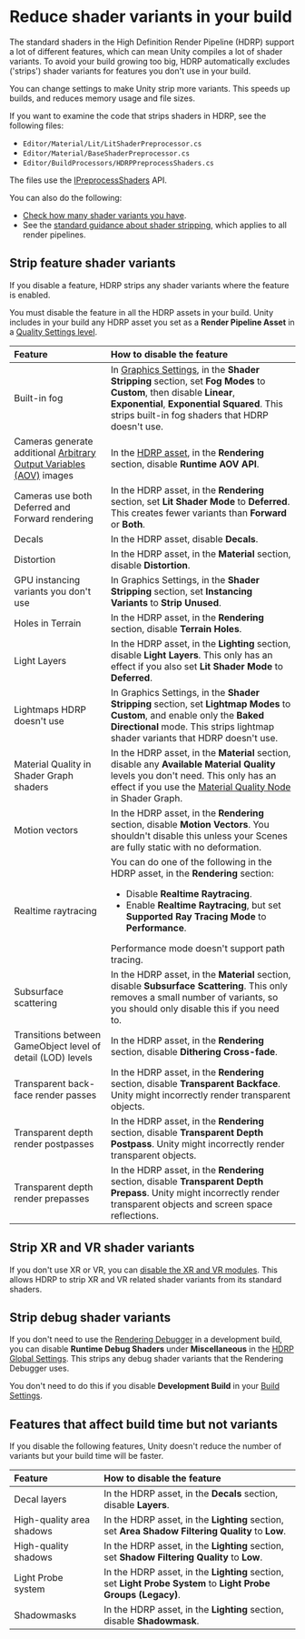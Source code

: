 # Reduce shader variants in your build

The standard shaders in the High Definition Render Pipeline (HDRP) support a lot of different features, which can mean Unity compiles a lot of shader variants. To avoid your build growing too big, HDRP automatically excludes ('strips') shader variants for features you don't use in your build.

You can change settings to make Unity strip more variants. This speeds up builds, and reduces memory usage and file sizes.

If you want to examine the code that strips shaders in HDRP, see the following files:

- `Editor/Material/Lit/LitShaderPreprocessor.cs`
- `Editor/Material/BaseShaderPreprocessor.cs`
- `Editor/BuildProcessors/HDRPPreprocessShaders.cs`

The files use the [IPreprocessShaders](https://docs.unity3d.com/ScriptReference/Build.IPreprocessShaders.html) API.

You can also do the following:

- [Check how many shader variants you have](https://docs.unity3d.com/Manual/shader-how-many-variants.html).
- See the [standard guidance about shader stripping](https://docs.unity3d.com/Manual/shader-variant-stripping.html), which applies to all render pipelines.

## Strip feature shader variants

If you disable a feature, HDRP strips any shader variants where the feature is enabled.

You must disable the feature in all the HDRP assets in your build. Unity includes in your build any HDRP asset you set as a **Render Pipeline Asset** in a [Quality Settings level](https://docs.unity3d.com/Manual/class-QualitySettings.html).

| **Feature** | **How to disable the feature** |
| :-- | :-- |
| Built-in fog | In [Graphics Settings](https://docs.unity3d.com/Manual/class-GraphicsSettings.html), in the **Shader Stripping** section, set **Fog Modes** to **Custom**, then disable **Linear**, **Exponential**, **Exponential Squared**. This strips built-in fog shaders that HDRP doesn't use. |
| Cameras generate additional [Arbitrary Output Variables (AOV)](AOVs.md) images | In the [HDRP asset](HDRP-Asset.md), in the **Rendering** section, disable **Runtime AOV API**. |
| Cameras use both Deferred and Forward rendering | In the HDRP asset, in the **Rendering** section, set **Lit Shader Mode** to **Deferred**. This creates fewer variants than **Forward** or **Both**. |
| Decals | In the HDRP asset, disable **Decals**. |
| Distortion | In the HDRP asset, in the **Material** section, disable **Distortion**. |
| GPU instancing variants you don't use | In Graphics Settings, in the **Shader Stripping** section, set **Instancing Variants** to **Strip Unused**. |
| Holes in Terrain | In the HDRP asset, in the **Rendering** section, disable **Terrain Holes**. |
| Light Layers | In the HDRP asset, in the **Lighting** section, disable **Light Layers**. This only has an effect if you also set **Lit Shader Mode** to **Deferred**. |
| Lightmaps HDRP doesn't use | In Graphics Settings, in the **Shader Stripping** section, set **Lightmap Modes** to **Custom**, and enable only the **Baked Directional** mode. This strips lightmap shader variants that HDRP doesn't use. |
| Material Quality in Shader Graph shaders | In the HDRP asset, in the **Material** section, disable any **Available Material Quality** levels you don't need. This only has an effect if you use the [Material Quality Node](https://docs.unity3d.com/Packages/com.unity.render-pipelines.high-definition@15.0/manual/Scalability-Manual.html) in Shader Graph. |
| Motion vectors | In the HDRP asset, in the **Rendering** section, disable **Motion Vectors**. You shouldn't disable this unless your Scenes are fully static with no deformation. |
| Realtime raytracing | You can do one of the following in the HDRP asset, in the **Rendering** section:<ul><li>Disable **Realtime Raytracing**.</li><li>Enable **Realtime Raytracing**, but set **Supported Ray Tracing Mode** to **Performance**.</li></ul> Performance mode doesn't support path tracing. |
| Subsurface scattering | In the HDRP asset, in the **Material** section, disable **Subsurface Scattering**. This only removes a small number of variants, so you should only disable this if you need to. |
| Transitions between GameObject level of detail (LOD) levels | In the HDRP asset, in the **Rendering** section, disable **Dithering Cross-fade**. |
| Transparent back-face render passes | In the HDRP asset, in the **Rendering** section, disable **Transparent Backface**. Unity might incorrectly render transparent objects. |
| Transparent depth render postpasses | In the HDRP asset, in the **Rendering** section, disable **Transparent Depth Postpass**. Unity might incorrectly render transparent objects. |
| Transparent depth render prepasses | In the HDRP asset, in the **Rendering** section, disable **Transparent Depth Prepass**. Unity might incorrectly render transparent objects and screen space reflections. |

## Strip XR and VR shader variants

If you don't use XR or VR, you can [disable the XR and VR modules](https://docs.unity3d.com/Documentation/Manual/upm-ui.html). This allows HDRP to strip XR and VR related shader variants from its standard shaders.

## Strip debug shader variants

If you don't need to use the [Rendering Debugger](Render-Pipeline-Debug-Window.md) in a development build, you can disable **Runtime Debug Shaders** under **Miscellaneous** in the [HDRP Global Settings](Default-Settings-Window.md#miscellaneous). This strips any debug shader variants that the Rendering Debugger uses.

You don't need to do this if you disable **Development Build** in your [Build Settings](https://docs.unity3d.com/Manual/BuildSettings.html).

## Features that affect build time but not variants

If you disable the following features, Unity doesn't reduce the number of variants but your build time will be faster.

| **Feature** | **How to disable the feature** |
| :-- | :-- |
| Decal layers | In the HDRP asset, in the **Decals** section, disable **Layers**. |
| High-quality area shadows | In the HDRP asset, in the **Lighting** section, set **Area Shadow Filtering Quality** to **Low**. |
| High-quality shadows | In the HDRP asset, in the **Lighting** section, set **Shadow Filtering Quality** to **Low**. |
| Light Probe system | In the HDRP asset, in the **Lighting** section, set **Light Probe System** to **Light Probe Groups (Legacy)**. |
| Shadowmasks | In the HDRP asset, in the **Lighting** section, disable **Shadowmask**. |
